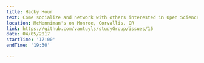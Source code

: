 ```yaml
---
title: Hacky Hour
text: Come socialize and network with others interested in Open Science and Computational Science.
location: McMenniman's on Monroe, Corvallis, OR
link: https://github.com/vantuyls/studyGroup/issues/16
date: 04/05/2017
startTime: '17:00'
endTime: '19:30'

---
```

